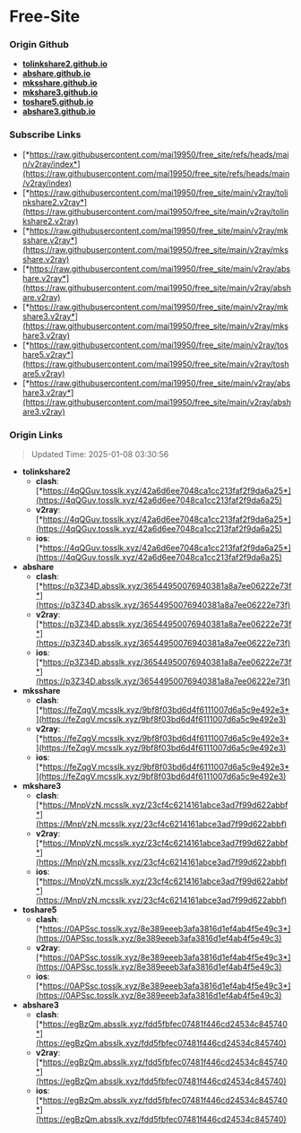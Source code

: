 # Free-Site

### Origin Github

- [**tolinkshare2.github.io**](https://github.com/tolinkshare2/tolinkshare2.github.io)
- [**abshare.github.io**](https://github.com/abshare/abshare.github.io)
- [**mksshare.github.io**](https://github.com/mksshare/mksshare.github.io)
- [**mkshare3.github.io**](https://github.com/mkshare3/mkshare3.github.io)
- [**toshare5.github.io**](https://github.com/toshare5/toshare5.github.io)
- [**abshare3.github.io**](https://github.com/abshare3/abshare3.github.io)

### Subscribe Links

- [*https://raw.githubusercontent.com/mai19950/free_site/refs/heads/main/v2ray/index*](https://raw.githubusercontent.com/mai19950/free_site/refs/heads/main/v2ray/index)
- [*https://raw.githubusercontent.com/mai19950/free_site/main/v2ray/tolinkshare2.v2ray*](https://raw.githubusercontent.com/mai19950/free_site/main/v2ray/tolinkshare2.v2ray)
- [*https://raw.githubusercontent.com/mai19950/free_site/main/v2ray/mksshare.v2ray*](https://raw.githubusercontent.com/mai19950/free_site/main/v2ray/mksshare.v2ray)
- [*https://raw.githubusercontent.com/mai19950/free_site/main/v2ray/abshare.v2ray*](https://raw.githubusercontent.com/mai19950/free_site/main/v2ray/abshare.v2ray)
- [*https://raw.githubusercontent.com/mai19950/free_site/main/v2ray/mkshare3.v2ray*](https://raw.githubusercontent.com/mai19950/free_site/main/v2ray/mkshare3.v2ray)
- [*https://raw.githubusercontent.com/mai19950/free_site/main/v2ray/toshare5.v2ray*](https://raw.githubusercontent.com/mai19950/free_site/main/v2ray/toshare5.v2ray)
- [*https://raw.githubusercontent.com/mai19950/free_site/main/v2ray/abshare3.v2ray*](https://raw.githubusercontent.com/mai19950/free_site/main/v2ray/abshare3.v2ray)

### Origin Links

> Updated Time: 2025-01-08 03:30:56

- **tolinkshare2**
  - **clash**: [*https://4qQGuv.tosslk.xyz/42a6d6ee7048ca1cc213faf2f9da6a25*](https://4qQGuv.tosslk.xyz/42a6d6ee7048ca1cc213faf2f9da6a25)
  - **v2ray**: [*https://4qQGuv.tosslk.xyz/42a6d6ee7048ca1cc213faf2f9da6a25*](https://4qQGuv.tosslk.xyz/42a6d6ee7048ca1cc213faf2f9da6a25)
  - **ios**: [*https://4qQGuv.tosslk.xyz/42a6d6ee7048ca1cc213faf2f9da6a25*](https://4qQGuv.tosslk.xyz/42a6d6ee7048ca1cc213faf2f9da6a25)
- **abshare**
  - **clash**: [*https://p3Z34D.absslk.xyz/36544950076940381a8a7ee06222e73f*](https://p3Z34D.absslk.xyz/36544950076940381a8a7ee06222e73f)
  - **v2ray**: [*https://p3Z34D.absslk.xyz/36544950076940381a8a7ee06222e73f*](https://p3Z34D.absslk.xyz/36544950076940381a8a7ee06222e73f)
  - **ios**: [*https://p3Z34D.absslk.xyz/36544950076940381a8a7ee06222e73f*](https://p3Z34D.absslk.xyz/36544950076940381a8a7ee06222e73f)
- **mksshare**
  - **clash**: [*https://feZqgV.mcsslk.xyz/9bf8f03bd6d4f6111007d6a5c9e492e3*](https://feZqgV.mcsslk.xyz/9bf8f03bd6d4f6111007d6a5c9e492e3)
  - **v2ray**: [*https://feZqgV.mcsslk.xyz/9bf8f03bd6d4f6111007d6a5c9e492e3*](https://feZqgV.mcsslk.xyz/9bf8f03bd6d4f6111007d6a5c9e492e3)
  - **ios**: [*https://feZqgV.mcsslk.xyz/9bf8f03bd6d4f6111007d6a5c9e492e3*](https://feZqgV.mcsslk.xyz/9bf8f03bd6d4f6111007d6a5c9e492e3)
- **mkshare3**
  - **clash**: [*https://MnpVzN.mcsslk.xyz/23cf4c6214161abce3ad7f99d622abbf*](https://MnpVzN.mcsslk.xyz/23cf4c6214161abce3ad7f99d622abbf)
  - **v2ray**: [*https://MnpVzN.mcsslk.xyz/23cf4c6214161abce3ad7f99d622abbf*](https://MnpVzN.mcsslk.xyz/23cf4c6214161abce3ad7f99d622abbf)
  - **ios**: [*https://MnpVzN.mcsslk.xyz/23cf4c6214161abce3ad7f99d622abbf*](https://MnpVzN.mcsslk.xyz/23cf4c6214161abce3ad7f99d622abbf)
- **toshare5**
  - **clash**: [*https://0APSsc.tosslk.xyz/8e389eeeb3afa3816d1ef4ab4f5e49c3*](https://0APSsc.tosslk.xyz/8e389eeeb3afa3816d1ef4ab4f5e49c3)
  - **v2ray**: [*https://0APSsc.tosslk.xyz/8e389eeeb3afa3816d1ef4ab4f5e49c3*](https://0APSsc.tosslk.xyz/8e389eeeb3afa3816d1ef4ab4f5e49c3)
  - **ios**: [*https://0APSsc.tosslk.xyz/8e389eeeb3afa3816d1ef4ab4f5e49c3*](https://0APSsc.tosslk.xyz/8e389eeeb3afa3816d1ef4ab4f5e49c3)
- **abshare3**
  - **clash**: [*https://egBzQm.absslk.xyz/fdd5fbfec07481f446cd24534c845740*](https://egBzQm.absslk.xyz/fdd5fbfec07481f446cd24534c845740)
  - **v2ray**: [*https://egBzQm.absslk.xyz/fdd5fbfec07481f446cd24534c845740*](https://egBzQm.absslk.xyz/fdd5fbfec07481f446cd24534c845740)
  - **ios**: [*https://egBzQm.absslk.xyz/fdd5fbfec07481f446cd24534c845740*](https://egBzQm.absslk.xyz/fdd5fbfec07481f446cd24534c845740)
